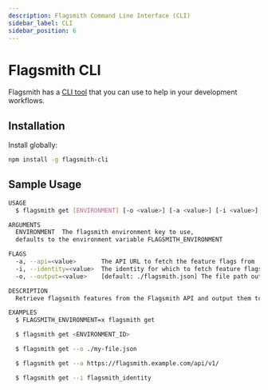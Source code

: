 ```yaml
---
description: Flagsmith Command Line Interface (CLI)
sidebar_label: CLI
sidebar_position: 6
---
```


# Flagsmith CLI

Flagsmith has a [CLI tool](https://github.com/Flagsmith/flagsmith-cli) that you can use to help in your development
workflows.

## Installation

Install globally:

```bash
npm install -g flagsmith-cli
```

## Sample Usage

```bash
USAGE
  $ flagsmith get [ENVIRONMENT] [-o <value>] [-a <value>] [-i <value>]

ARGUMENTS
  ENVIRONMENT  The flagsmith environment key to use,
  defaults to the environment variable FLAGSMITH_ENVIRONMENT

FLAGS
  -a, --api=<value>       The API URL to fetch the feature flags from
  -i, --identity=<value>  The identity for which to fetch feature flags
  -o, --output=<value>    [default: ./flagsmith.json] The file path output

DESCRIPTION
  Retrieve flagsmith features from the Flagsmith API and output them to a file.

EXAMPLES
  $ FLAGSMITH_ENVIRONMENT=x flagsmith get

  $ flagsmith get <ENVIRONMENT_ID>

  $ flagsmith get --o ./my-file.json

  $ flagsmith get --a https://flagsmith.example.com/api/v1/

  $ flagsmith get --i flagsmith_identity
```
